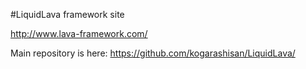 #LiquidLava framework site

http://www.lava-framework.com/

Main repository is here:
https://github.com/kogarashisan/LiquidLava/